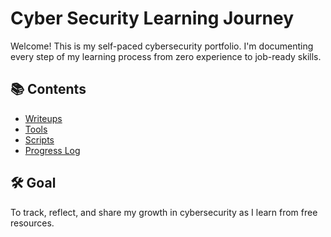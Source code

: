 # Cyber Security Learning Journey

Welcome! This is my self-paced cybersecurity portfolio. I'm documenting every step of my learning process from zero experience to job-ready skills.

## 📚 Contents
- [Writeups](writeups.md)
- [Tools](tools.md)
- [Scripts](scripts/)
- [Progress Log](progress_log.md)

## 🛠️ Goal
To track, reflect, and share my growth in cybersecurity as I learn from free resources.
